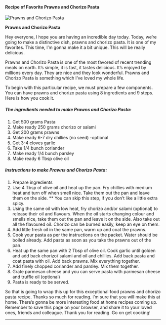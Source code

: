             

#### Recipe of Favorite Prawns and Chorizo Pasta

![Prawns and Chorizo Pasta](https://img-global.cpcdn.com/recipes/3ca417b407d655b1/751x532cq70/prawns-and-chorizo-pasta-recipe-main-photo.jpg)

**Prawns and Chorizo Pasta**

Hey everyone, I hope you are having an incredible day today. Today, we’re going to make a distinctive dish, prawns and chorizo pasta. It is one of my favorites. This time, I’m gonna make it a bit unique. This will be really delicious.

Prawns and Chorizo Pasta is one of the most favored of recent trending meals on earth. It’s simple, it is fast, it tastes delicious. It’s enjoyed by millions every day. They are nice and they look wonderful. Prawns and Chorizo Pasta is something which I’ve loved my whole life.

To begin with this particular recipe, we must prepare a few components. You can have prawns and chorizo pasta using 8 ingredients and 9 steps. Here is how you cook it.

##### The ingredients needed to make Prawns and Chorizo Pasta:

1.  Get 500 grams Pasta
2.  Make ready 250 grams chorizo or salami
3.  Get 200 grams prawns
4.  Make ready 6-7 dry chillies (no seed) -optional
5.  Get 3-4 cloves garlic
6.  Take 1/4 bunch coriander
7.  Make ready 1/4 bunch parsley
8.  Make ready 6 Tbsp olive oil

##### Instructions to make Prawns and Chorizo Pasta:

1.  Prepare ingredients
2.  Use 4 Tbsp of olive oil and heat up the pan. Fry chillies with medium heat and turn off when smell nice. Take them out the pan and leave them on the side. \*\* You can skip this step, if you don’t like a little extra spicy.
3.  Using the same oil with low heat, fry chorizo and/or salami (optional) to release their oil and flavours. When the oil starts changing colour and smells nice, take them out the pan and leave it on the side. Also take out all the flavoured oil. Chorizo can be burned easily, keep an eye on them.
4.  Add little fresh oil in the same pan, warm up and coat the prawns.
5.  Cook your pasta as per the instructions on the packet. Water should be boiled already. Add pasta as soon as you take the prawns out of the pan.
6.  Heat up the same pan with 2 Tbsp of olive oil. Cook garlic until golden and add back chorizo/ salami and oil and chillies. Add back pasta and coat pasta with oil. Add back prawns. Mix everything together.
7.  Add finely chopped coriander and parsley. Mix them together.
8.  Grate parmesan cheese and you can serve pasta with parmesan cheese and truffle oil (optional)
9.  Pasta is ready to be served.

So that is going to wrap this up for this exceptional food prawns and chorizo pasta recipe. Thanks so much for reading. I’m sure that you will make this at home. There’s gonna be more interesting food at home recipes coming up. Remember to save this page on your browser, and share it to your loved ones, friends and colleague. Thank you for reading. Go on get cooking!

* * *